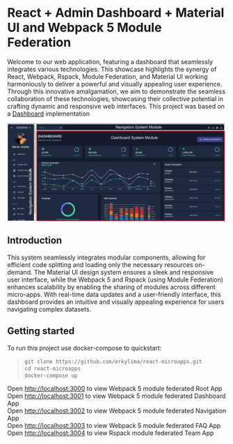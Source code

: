 # React + Admin Dashboard + Material UI and Webpack 5 Module Federation

Welcome to our web application, featuring a dashboard that seamlessly integrates various technologies. This showcase highlights the synergy of React, Webpack, Rspack, Module Federation, and Material UI working harmoniously to deliver a powerful and visually appealing user experience. Through this innovative amalgamation, we aim to demonstrate the seamless collaboration of these technologies, showcasing their collective potential in crafting dynamic and responsive web interfaces. This project was based on a [Dashboard](https://codesandbox.io/p/sandbox/react-dashboard-pnm6fh) implementation

<img src="https://raw.githubusercontent.com/erkylima/react-microapps/main/imgs/img1.jpg" width="500" />

## Introduction

This system seamlessly integrates modular components, allowing for efficient code splitting and loading only the necessary resources on-demand. The Material UI design system ensures a sleek and responsive user interface, while the Webpack 5 and Rspack (using Module Federation) enhances scalability by enabling the sharing of modules across different micro-apps. With real-time data updates and a user-friendly interface, this dashboard provides an intuitive and visually appealing experience for users navigating complex datasets.

## Getting started

To run this project use docker-compose to quickstart:

> ```
> git clone https://github.com/erkylima/react-microapps.git
> cd react-microapps
> docker-compose up
> ```

Open [http://localhost:3000](http://localhost:3000) to view Webpack 5 module federated Root App\
Open [http://localhost:3001](http://localhost:3001) to view Webpack 5 module federated Dashboard App\
Open [http://localhost:3002](http://localhost:3002) to view Webpack 5 module federated Navigation App\
Open [http://localhost:3003](http://localhost:3003) to view Webpack 5 module federated FAQ App\
Open [http://localhost:3004](http://localhost:3004) to view Rspack module federated Team App
